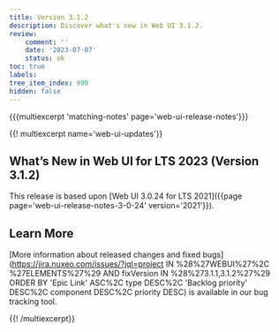 ```yaml
---
title: Version 3.1.2
description: Discover what's new in Web UI 3.1.2.
review:
    comment: ''
    date: '2023-07-07'
    status: ok
toc: true
labels:
tree_item_index: 999
hidden: false
---
```


{{{multiexcerpt 'matching-notes' page='web-ui-release-notes'}}}

{{! multiexcerpt name='web-ui-updates'}}
## What’s New in Web UI for LTS 2023 (Version 3.1.2)

This release is based upon [Web UI 3.0.24 for LTS 2021]({{page page='web-ui-release-notes-3-0-24' version='2021'}}).

## Learn More

[More information about released changes and fixed bugs](https://jira.nuxeo.com/issues/?jql=project IN %28%27WEBUI%27%2C %27ELEMENTS%27%29 AND fixVersion IN %28%273.1.1,3.1.2%27%29 ORDER BY 'Epic Link' ASC%2C type DESC%2C  'Backlog priority' DESC%2C component DESC%2C priority DESC) is available in our bug tracking tool.



{{! /multiexcerpt}}
